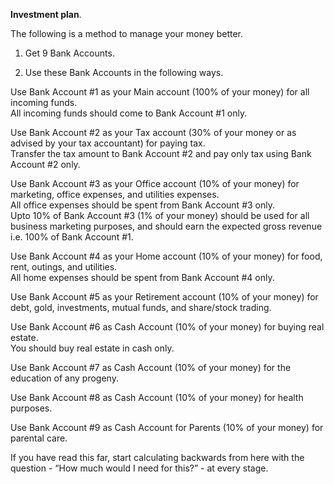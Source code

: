 **Investment plan**.  

The following is a method to manage your money better.  

1.   Get 9 Bank Accounts.  

2.   Use these Bank Accounts in the following ways.  

Use Bank Account #1 as your Main account (100% of your money) for all incoming funds.  
All incoming funds should come to Bank Account #1 only.  

Use Bank Account #2 as your Tax account (30% of your money or as advised by your tax accountant) for paying tax.  
Transfer the tax amount to Bank Account #2 and pay only tax using Bank Account #2 only.  

Use Bank Account #3 as your Office account (10% of your money) for marketing, office expenses, and utilities expenses.  
All office expenses should be spent from Bank Account #3 only.  
Upto 10% of Bank Account #3 (1% of your money) should be used for all business marketing purposes, and should earn the expected gross revenue i.e. 100% of Bank Account #1.  

Use Bank Account #4 as your Home account (10% of your money) for food, rent, outings, and utilities.  
All home expenses should be spent from Bank Account #4 only.  

Use Bank Account #5 as your Retirement account (10% of your money) for debt, gold, investments, mutual funds, and share/stock trading.  

Use Bank Account #6 as Cash Account (10% of your money) for buying real estate.  
You should buy real estate in cash only.  

Use Bank Account #7 as Cash Account (10% of your money) for the education of any progeny.  

Use Bank Account #8 as Cash Account (10% of your money) for health purposes.  

Use Bank Account #9 as Cash Account for Parents (10% of your money) for parental care.  

If you have read this far, start calculating backwards from here with the question - “How much would I need for this?” - at every stage.  
